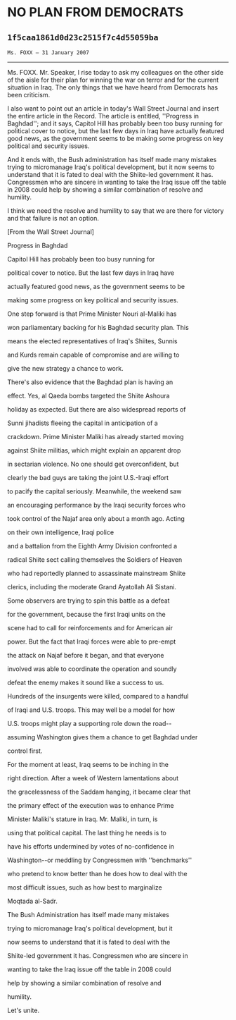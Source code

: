 # NO PLAN FROM DEMOCRATS
## `1f5caa1861d0d23c2515f7c4d55059ba`
`Ms. FOXX — 31 January 2007`

---


Ms. FOXX. Mr. Speaker, I rise today to ask my colleagues on the other 
side of the aisle for their plan for winning the war on terror and for 
the current situation in Iraq. The only things that we have heard from 
Democrats has been criticism.

I also want to point out an article in today's Wall Street Journal 
and insert the entire article in the Record. The article is entitled, 
''Progress in Baghdad''; and it says, Capitol Hill has probably been 
too busy running for political cover to notice, but the last few days 
in Iraq have actually featured good news, as the government seems to be 
making some progress on key political and security issues.

And it ends with, the Bush administration has itself made many 
mistakes trying to micromanage Iraq's political development, but it now 
seems to understand that it is fated to deal with the Shiite-led 
government it has. Congressmen who are sincere in wanting to take the 
Iraq issue off the table in 2008 could help by showing a similar 
combination of resolve and humility.

I think we need the resolve and humility to say that we are there for 
victory and that failure is not an option.











 [From the Wall Street Journal]














Progress in Baghdad




 Capitol Hill has probably been too busy running for 


 political cover to notice. But the last few days in Iraq have 


 actually featured good news, as the government seems to be 


 making some progress on key political and security issues.



 One step forward is that Prime Minister Nouri al-Maliki has 


 won parliamentary backing for his Baghdad security plan. This 


 means the elected representatives of Iraq's Shiites, Sunnis 


 and Kurds remain capable of compromise and are willing to 


 give the new strategy a chance to work.



 There's also evidence that the Baghdad plan is having an 


 effect. Yes, al Qaeda bombs targeted the Shiite Ashoura 


 holiday as expected. But there are also widespread reports of 


 Sunni jihadists fleeing the capital in anticipation of a 


 crackdown. Prime Minister Maliki has already started moving 


 against Shiite militias, which might explain an apparent drop 


 in sectarian violence. No one should get overconfident, but 


 clearly the bad guys are taking the joint U.S.-Iraqi effort 


 to pacify the capital seriously. Meanwhile, the weekend saw 


 an encouraging performance by the Iraqi security forces who 


 took control of the Najaf area only about a month ago. Acting 


 on their own intelligence, Iraqi police




 and a battalion from the Eighth Army Division confronted a 


 radical Shiite sect calling themselves the Soldiers of Heaven 


 who had reportedly planned to assassinate mainstream Shiite 


 clerics, including the moderate Grand Ayatollah Ali Sistani.



 Some observers are trying to spin this battle as a defeat 


 for the government, because the first Iraqi units on the 


 scene had to call for reinforcements and for American air 


 power. But the fact that Iraqi forces were able to pre-empt 


 the attack on Najaf before it began, and that everyone 


 involved was able to coordinate the operation and soundly 


 defeat the enemy makes it sound like a success to us. 


 Hundreds of the insurgents were killed, compared to a handful 


 of Iraqi and U.S. troops. This may well be a model for how 


 U.S. troops might play a supporting role down the road--


 assuming Washington gives them a chance to get Baghdad under 


 control first.



 For the moment at least, Iraq seems to be inching in the 


 right direction. After a week of Western lamentations about 


 the gracelessness of the Saddam hanging, it became clear that 


 the primary effect of the execution was to enhance Prime 


 Minister Maliki's stature in Iraq. Mr. Maliki, in turn, is 


 using that political capital. The last thing he needs is to 


 have his efforts undermined by votes of no-confidence in 


 Washington--or meddling by Congressmen with ''benchmarks'' 


 who pretend to know better than he does how to deal with the 


 most difficult issues, such as how best to marginalize 


 Moqtada al-Sadr.



 The Bush Administration has itself made many mistakes 


 trying to micromanage Iraq's political development, but it 


 now seems to understand that it is fated to deal with the 


 Shiite-led government it has. Congressmen who are sincere in 


 wanting to take the Iraq issue off the table in 2008 could 


 help by showing a similar combination of resolve and 


 humility.



 Let's unite.
